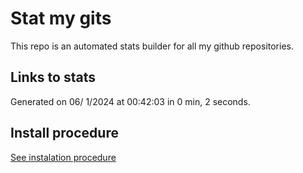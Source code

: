 # Stat my gits

This repo is an automated stats builder for all my github repositories.

## Links to stats


Generated on 06/ 1/2024 at 00:42:03 in 0 min, 2 seconds.

## Install procedure

[See instalation procedure](./src/install.md)

